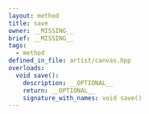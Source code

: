 ```yaml
---
layout: method
title: save
owner: __MISSING__
brief: __MISSING__
tags:
  - method
defined_in_file: artist/canvas.hpp
overloads:
  void save():
    description: __OPTIONAL__
    return: __OPTIONAL__
    signature_with_names: void save()
---
```

